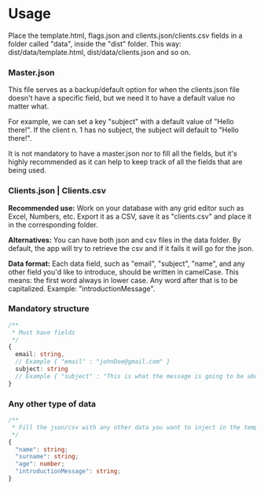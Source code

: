 # Usage

Place the template.html, flags.json and clients.json/clients.csv fields in a folder called "data", inside the "dist" folder. This way: dist/data/template.html, dist/data/clients.json and so on.

### Master.json

This file serves as a backup/default option for when the clients.json file doesn't have a specific field, but we need it to have a default value no matter what.

For example, we can set a key "subject" with a default value of "Hello there!". If the client n. 1 has no subject, the subject will default to "Hello there!".

It is not mandatory to have a master.json nor to fill all the fields, but it's highly recommended as it can help to keep track of all the fields that are being used.

### Clients.json | Clients.csv

**Recommended use:** Work on your database with any grid editor such as Excel, Numbers, etc. Export it as a CSV, save it as "clients.csv" and place it in the corresponding folder.

**Alternatives:** You can have both json and csv files in the data folder. By default, the app will try to retrieve the csv and if it fails it will go for the json.

**Data format:** Each data field, such as "email", "subject", "name", and any other field you'd like to introduce, should be written in camelCase. This means: the first word always in lower case. Any word after that is to be capitalized. Example: "introductionMessage".

### Mandatory structure

```ts
/**
 * Must have fields
 */
{
  email: string,
  // Example { "email" : "johnDoe@gmail.com" }
  subject: string
  // Example { "subject" : "This is what the message is going to be about" }
}
```

### Any other type of data

```ts
/**
 * Fill the json/csv with any other data you want to inject in the template
 */
{
  "name": string;
  "surname": string;
  "age": number;
  "introductionMessage": string;
}
```
